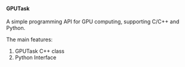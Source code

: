 #### GPUTask
A simple programming API for GPU computing, supporting C/C++ and Python.

The main features:
1. GPUTask C++ class
2. Python Interface
